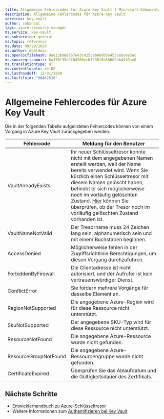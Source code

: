 ```yaml
---
title: Allgemeine Fehlercodes für Azure Key Vault | Microsoft-Dokumentation
description: Allgemeine Fehlercodes für Azure Key Vault
services: key-vault
author: sebansal
tags: azure-resource-manager
ms.service: key-vault
ms.subservice: general
ms.topic: reference
ms.date: 09/29/2020
ms.author: mbaldwin
ms.openlocfilehash: 9ae13b88d767e43c425ceb86d0be455cebc0e6ac
ms.sourcegitcommit: 6a350f39e2f04500ecb7235f5d88682eb4910ae8
ms.translationtype: HT
ms.contentlocale: de-DE
ms.lasthandoff: 12/01/2020
ms.locfileid: "96462516"
---
```

# <a name="common-error-codes-for-azure-key-vault"></a>Allgemeine Fehlercodes für Azure Key Vault

Die in der folgenden Tabelle aufgelisteten Fehlercodes können von einem Vorgang in Azure Key Vault zurückgegeben werden.

| Fehlercode | Meldung für den Benutzer |
|--|--|
| VaultAlreadyExists |  Ihr neuer Schlüsseltresor konnte nicht mit dem angegebenen Namen erstellt werden, weil der Name bereits verwendet wird. Wenn Sie kürzlich einen Schlüsseltresor mit diesem Namen gelöscht haben, befindet er sich möglicherweise noch im vorläufig gelöschten Zustand. [Hier](./key-vault-recovery.md?tabs=azure-portal#list-recover-or-purge-a-soft-deleted-key-vault) können Sie überprüfen, ob der Tresor noch im vorläufig gelöschten Zustand vorhanden ist. |
| VaultNameNotValid |  Der Tresorname muss 24 Zeichen lang sein, alphanumerisch sein und mit einem Buchstaben beginnen. |
| AccessDenied |  Möglicherweise fehlen in der Zugriffsrichtlinie Berechtigungen, um diesen Vorgang durchzuführen. |
| ForbiddenByFirewall |  Die Clientadresse ist nicht autorisiert, und der Aufrufer ist kein vertrauenswürdiger Dienst. |
| ConflictError |  Sie fordern mehrere Vorgänge für dasselbe Element an.  |
| RegionNotSupported |  Die angegebene Azure-Region wird für diese Ressource nicht unterstützt. |
| SkuNotSupported |  Der angegebene SKU-Typ wird für diese Ressource nicht unterstützt. |
| ResourceNotFound |  Die angegebene Azure-Ressource wurde nicht gefunden. |
| ResourceGroupNotFound | Die angegebene Azure-Ressourcengruppe wurde nicht gefunden. |
| CertificateExpired |  Überprüfen Sie das Ablaufdatum und die Gültigkeitsdauer des Zertifikats. |


## <a name="next-steps"></a>Nächste Schritte

- [Entwicklerhandbuch zu Azure-Schlüsseltresor](developers-guide.md)
- Weitere Informationen zum [Authentifizieren bei Key Vault](authentication.md)